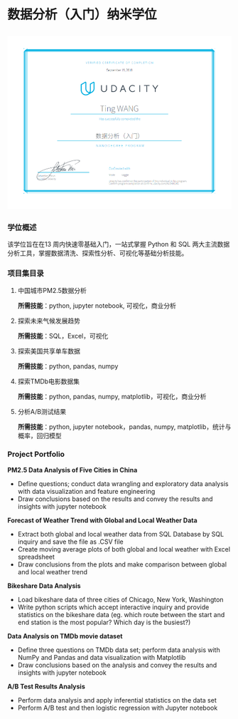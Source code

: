 # 数据分析（入门）纳米学位
## ![](https://github.com/twang18/DAND_Projects/blob/master/DAND-Certificate.png)

### 学位概述

该学位旨在在13 周内快速零基础入门，一站式掌握 Python 和 SQL 两大主流数据分析工具，掌握数据清洗、探索性分析、可视化等基础分析技能。



### 项目集目录

1. 中国城市PM2.5数据分析

   **所需技能**：python, jupyter notebook, 可视化，商业分析

2. 探索未来气候发展趋势

   **所需技能**：SQL，Excel，可视化

3. 探索美国共享单车数据

   **所需技能**：python, pandas, numpy

4. 探索TMDb电影数据集

   **所需技能**：python, pandas, numpy, matplotlib，可视化，商业分析

5. 分析A/B测试结果

   **所需技能**：python,  jupyter notebook，pandas, numpy, matplotlib，统计与概率，回归模型

### Project Portfolio

**PM2.5 Data Analysis of Five Cities in China**
- Define questions; conduct data wrangling and exploratory data analysis with data visualization and feature engineering
- Draw conclusions based on the results and convey the results and insights with jupyter notebook

**Forecast of Weather Trend with Global and Local Weather Data**
- Extract both global and local weather data from SQL Database by SQL inquiry and save the file as .CSV file
- Create moving average plots of both  global and local weather with Excel spreadsheet
- Draw conclusions from the plots and make comparison between global and local weather trend

**Bikeshare Data Analysis**
- Load bikeshare data of three cities of Chicago, New York, Washington
- Write python scripts which accept interactive inquiry and provide statistics on the bikeshare data (eg. which route between the start and end station is the most popular? Which day is the busiest?)

**Data Analysis on TMDb movie dataset**
- Define three questions on TMDb data set; perform data analysis with NumPy and Pandas and data visualization with Matplotlib
- Draw conclusions based on the analysis and convey the results and insights with jupyter notebook

**A/B Test Results Analysis**
- Perform data analysis and apply inferential statistics on the data set
- Perform A/B test and then logistic regression with Jupyter notebook

